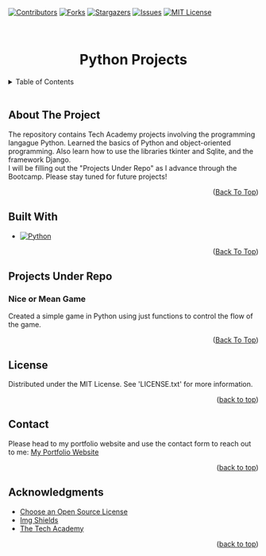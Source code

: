 <!--Helps with compatibility of the back to top link-->
<a id="readme-top"></a>

<!--PROJECT SHIELDS-->
[![Contributors][contributors-shield]][contributors-url]
[![Forks][forks-shield]][forks-url]
[![Stargazers][stars-shield]][stars-url]
[![Issues][issues-shield]][issues-url]
[![MIT License][license-shield]][license-url]

<!-- Project Title -->
<br>
<div>
    <h1 style="text-align:center">Python Projects</h1>
</div>

<!-- Table of Contents -->
<details>
    <summary>Table of Contents</summary>
    <ol>
        <li><a href="#about-the-repo">About the Repo</a></li>
        <li><a href="#built-with">Built With</a></li>
        <li><a href="#projects-under-repo">Projects Under Repo</a></li>
        <ul>
            <li><a href="#nice_or_mean_game">Nice or Mean Game</a></li>
        </ul>
        <li><a href="#license">License</a></li>
        <li><a href="#contact">Contact</a></li>
        <li><a href="#acknowledgements">Acknowledgements</a></li>
    </ol>
</details>
<br>

<!--ABOUT THE PROJECT -->
## About The Project
The repository contains Tech Academy projects involving the programming langague Python. Learned the basics of Python and object-oriented programming. Also learn how to use the libraries tkinter and Sqlite, and the framework Django.<br>
I will be filling out the "Projects Under Repo" as I advance through the Bootcamp. Please stay tuned for future projects!


<p align="right">(<a href="#readme-top">Back To Top</a>)</p>

<!--BUILT WITH-->
## Built With
* [![Python][python-shield]][python-url]

<p align="right">(<a href="#readme-top">Back To Top</a>)</p>

<!-- Projects under repo -->
## Projects Under Repo
### Nice or Mean Game
Created a simple game in Python using just functions to control the flow of the game.

<p align="right">(<a href="#readme-top">Back To Top</a>)</p>

<!-- License -->
## License
Distributed under the MIT License. See 'LICENSE.txt' for more information.

<p align="right">(<a href="#readme-top">back to top</a>)</p>

<!-- Conact -->
## Contact
Please head to my portfolio website and use the contact form to reach out to me:
[My Portfolio Website][portfolio-url]

<p align="right">(<a href="#readme-top">back to top</a>)</p>

<!-- ACKNOWLEDGMENTS -->
## Acknowledgments

* [Choose an Open Source License](https://choosealicense.com)
* [Img Shields](https://shields.io)
* [The Tech Academy](tech-academy-url)

<p align="right">(<a href="#readme-top">back to top</a>)</p>

<!-- MARKDOWN LINKS & IMAGES -->
[contributors-shield]: https://img.shields.io/github/contributors/ColorlessSaber/python-projects.svg?style=for-the-badge
[contributors-url]: https://github.com/ColorlessSaber/python-projects/graphs/contributors
[forks-shield]: https://img.shields.io/github/forks/ColorlessSaber/python-projects.svg?style=for-the-badge
[forks-url]: https://github.com/ColorlessSaber/python-projects/network/members
[stars-shield]: https://img.shields.io/github/stars/ColorlessSaber/python-projects.svg?style=for-the-badge
[stars-url]: https://github.com/ColorlessSaber/python-projects/stargazers
[issues-shield]: https://img.shields.io/github/issues/ColorlessSaber/python-projects.svg?style=for-the-badge
[issues-url]: https://github.com/ColorlessSaber/python-projects/issues
[license-shield]: https://img.shields.io/github/license/ColorlessSaber/python-projects.svg?style=for-the-badge
[license-url]: https://github.com/ColorlessSaber/python-projects/blob/main/LICENSE

[python-shield]: https://img.shields.io/badge/Python-3776AB?style=for-the-badge&logo=python&logoColor=white
[python-url]: https://www.python.org

[portfolio-url]: https://colorlesssaber.github.io/
